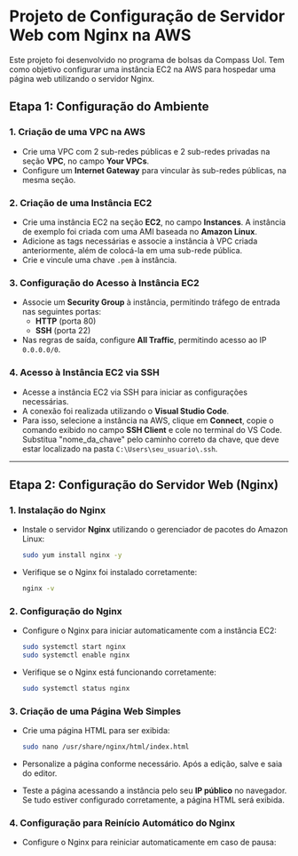 # Projeto de Configuração de Servidor Web com Nginx na AWS

Este projeto foi desenvolvido no programa de bolsas da Compass Uol. Tem como objetivo configurar uma instância EC2 na AWS para hospedar uma página web utilizando o servidor Nginx.

## Etapa 1: Configuração do Ambiente

### 1. Criação de uma VPC na AWS
- Crie uma VPC com 2 sub-redes públicas e 2 sub-redes privadas na seção **VPC**, no campo **Your VPCs**.
- Configure um **Internet Gateway** para vincular às sub-redes públicas, na mesma seção.

### 2. Criação de uma Instância EC2
- Crie uma instância EC2 na seção **EC2**, no campo **Instances**. A instância de exemplo foi criada com uma AMI baseada no **Amazon Linux**.
- Adicione as tags necessárias e associe a instância à VPC criada anteriormente, além de colocá-la em uma sub-rede pública.
- Crie e vincule uma chave `.pem` à instância.

### 3. Configuração do Acesso à Instância EC2
- Associe um **Security Group** à instância, permitindo tráfego de entrada nas seguintes portas:
  - **HTTP** (porta 80)
  - **SSH** (porta 22)
- Nas regras de saída, configure **All Traffic**, permitindo acesso ao IP `0.0.0.0/0`.

### 4. Acesso à Instância EC2 via SSH
- Acesse a instância EC2 via SSH para iniciar as configurações necessárias.
- A conexão foi realizada utilizando o **Visual Studio Code**.
- Para isso, selecione a instância na AWS, clique em **Connect**, copie o comando exibido no campo **SSH Client** e cole no terminal do VS Code. Substitua "nome_da_chave" pelo caminho correto da chave, que deve estar localizado na pasta `C:\Users\seu_usuario\.ssh`.

---

## Etapa 2: Configuração do Servidor Web (Nginx)

### 1. Instalação do Nginx
- Instale o servidor **Nginx** utilizando o gerenciador de pacotes do Amazon Linux:

  ```bash
  sudo yum install nginx -y
  ```

- Verifique se o Nginx foi instalado corretamente:

  ```bash
  nginx -v
  ```

### 2. Configuração do Nginx
- Configure o Nginx para iniciar automaticamente com a instância EC2:

  ```bash
  sudo systemctl start nginx
  sudo systemctl enable nginx
  ```

- Verifique se o Nginx está funcionando corretamente:

  ```bash
  sudo systemctl status nginx
  ```

### 3. Criação de uma Página Web Simples
- Crie uma página HTML para ser exibida:

  ```bash
  sudo nano /usr/share/nginx/html/index.html
  ```

- Personalize a página conforme necessário. Após a edição, salve e saia do editor.

- Teste a página acessando a instância pelo seu **IP público** no navegador. Se tudo estiver configurado corretamente, a página HTML será exibida.

### 4. Configuração para Reinício Automático do Nginx
- Configure o Nginx para reiniciar automaticamente em caso de pausa: